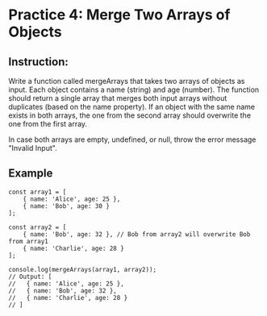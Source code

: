 # Practice 4: Merge Two Arrays of Objects
## Instruction:
Write a function called mergeArrays that takes two arrays of objects as input. Each object contains a name (string) and age (number). The function should return a single array that merges both input arrays without duplicates (based on the name property). If an object with the same name exists in both arrays, the one from the second array should overwrite the one from the first array.

In case both arrays are empty, undefined, or null, throw the error message "Invalid Input".

## Example
```JS
const array1 = [
    { name: 'Alice', age: 25 },
    { name: 'Bob', age: 30 }
];

const array2 = [
    { name: 'Bob', age: 32 }, // Bob from array2 will overwrite Bob from array1
    { name: 'Charlie', age: 28 }
];

console.log(mergeArrays(array1, array2)); 
// Output: [
//   { name: 'Alice', age: 25 },
//   { name: 'Bob', age: 32 },
//   { name: 'Charlie', age: 28 }
// ]
```